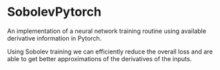 # SobolevPytorch
An implementation of a neural network training routine using available derivative information in Pytorch.

Using Sobolev training we can efficiently reduce the overall loss and are able to get better approximations of the derivatives of the inputs.
